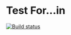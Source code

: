# Test For...in
[![Build status](https://ci.appveyor.com/api/projects/status/3spw8e3x9omp4y2i?svg=true)](https://ci.appveyor.com/project/VladimirFilippov555/ajs-for-in)
